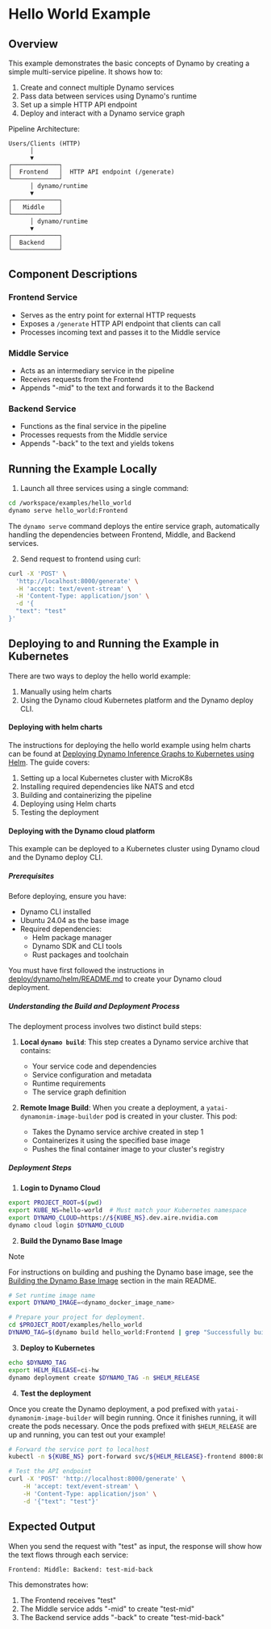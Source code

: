 <!--
SPDX-FileCopyrightText: Copyright (c) 2025 NVIDIA CORPORATION & AFFILIATES. All rights reserved.
SPDX-License-Identifier: Apache-2.0

Licensed under the Apache License, Version 2.0 (the "License");
you may not use this file except in compliance with the License.
You may obtain a copy of the License at

http://www.apache.org/licenses/LICENSE-2.0

Unless required by applicable law or agreed to in writing, software
distributed under the License is distributed on an "AS IS" BASIS,
WITHOUT WARRANTIES OR CONDITIONS OF ANY KIND, either express or implied.
See the License for the specific language governing permissions and
limitations under the License.
-->

# Hello World Example

## Overview

This example demonstrates the basic concepts of Dynamo by creating a simple multi-service pipeline. It shows how to:

1. Create and connect multiple Dynamo services
2. Pass data between services using Dynamo's runtime
3. Set up a simple HTTP API endpoint
4. Deploy and interact with a Dynamo service graph

Pipeline Architecture:

```
Users/Clients (HTTP)
      │
      ▼
┌─────────────┐
│  Frontend   │  HTTP API endpoint (/generate)
└─────────────┘
      │ dynamo/runtime
      ▼
┌─────────────┐
│   Middle    │
└─────────────┘
      │ dynamo/runtime
      ▼
┌─────────────┐
│  Backend    │
└─────────────┘
```

## Component Descriptions

### Frontend Service
- Serves as the entry point for external HTTP requests
- Exposes a `/generate` HTTP API endpoint that clients can call
- Processes incoming text and passes it to the Middle service

### Middle Service
- Acts as an intermediary service in the pipeline
- Receives requests from the Frontend
- Appends "-mid" to the text and forwards it to the Backend

### Backend Service
- Functions as the final service in the pipeline
- Processes requests from the Middle service
- Appends "-back" to the text and yields tokens

## Running the Example Locally

1. Launch all three services using a single command:

```bash
cd /workspace/examples/hello_world
dynamo serve hello_world:Frontend
```

The `dynamo serve` command deploys the entire service graph, automatically handling the dependencies between Frontend, Middle, and Backend services.

2. Send request to frontend using curl:

```bash
curl -X 'POST' \
  'http://localhost:8000/generate' \
  -H 'accept: text/event-stream' \
  -H 'Content-Type: application/json' \
  -d '{
  "text": "test"
}'
```

## Deploying to and Running the Example in Kubernetes

There are two ways to deploy the hello world example:
1. Manually using helm charts
2. Using the Dynamo cloud Kubernetes platform and the Dynamo deploy CLI.

#### Deploying with helm charts

The instructions for deploying the hello world example using helm charts can be found at [Deploying Dynamo Inference Graphs to Kubernetes using Helm](../../docs/guides/dynamo_deploy.md). The guide covers:

1. Setting up a local Kubernetes cluster with MicroK8s
2. Installing required dependencies like NATS and etcd
3. Building and containerizing the pipeline
4. Deploying using Helm charts
5. Testing the deployment

#### Deploying with the Dynamo cloud platform

This example can be deployed to a Kubernetes cluster using Dynamo cloud and the Dynamo deploy CLI.

##### Prerequisites

Before deploying, ensure you have:
- Dynamo CLI installed
- Ubuntu 24.04 as the base image
- Required dependencies:
  - Helm package manager
  - Dynamo SDK and CLI tools
  - Rust packages and toolchain

You must have first followed the instructions in [deploy/dynamo/helm/README.md](../../deploy/dynamo/helm/README.md) to create your Dynamo cloud deployment.

##### Understanding the Build and Deployment Process

The deployment process involves two distinct build steps:

1. **Local `dynamo build`**: This step creates a Dynamo service archive that contains:
   - Your service code and dependencies
   - Service configuration and metadata
   - Runtime requirements
   - The service graph definition

2. **Remote Image Build**: When you create a deployment, a `yatai-dynamonim-image-builder` pod is created in your cluster. This pod:
   - Takes the Dynamo service archive created in step 1
   - Containerizes it using the specified base image
   - Pushes the final container image to your cluster's registry

##### Deployment Steps

1. **Login to Dynamo Cloud**

```bash
export PROJECT_ROOT=$(pwd)
export KUBE_NS=hello-world  # Must match your Kubernetes namespace
export DYNAMO_CLOUD=https://${KUBE_NS}.dev.aire.nvidia.com
dynamo cloud login $DYNAMO_CLOUD
```

2. **Build the Dynamo Base Image**

> [!NOTE]
> For instructions on building and pushing the Dynamo base image, see the [Building the Dynamo Base Image](../../README.md#building-the-dynamo-base-image) section in the main README.

```bash
# Set runtime image name
export DYNAMO_IMAGE=<dynamo_docker_image_name>

# Prepare your project for deployment.
cd $PROJECT_ROOT/examples/hello_world
DYNAMO_TAG=$(dynamo build hello_world:Frontend | grep "Successfully built" | awk '{ print $3 }' | sed 's/\.$//')
```

3. **Deploy to Kubernetes**

```bash
echo $DYNAMO_TAG
export HELM_RELEASE=ci-hw
dynamo deployment create $DYNAMO_TAG -n $HELM_RELEASE
```

4. **Test the deployment**

Once you create the Dynamo deployment, a pod prefixed with `yatai-dynamonim-image-builder` will begin running. Once it finishes running, it will create the pods necessary. Once the pods prefixed with `$HELM_RELEASE` are up and running, you can test out your example!

```bash
# Forward the service port to localhost
kubectl -n ${KUBE_NS} port-forward svc/${HELM_RELEASE}-frontend 8000:8000

# Test the API endpoint
curl -X 'POST' 'http://localhost:8000/generate' \
    -H 'accept: text/event-stream' \
    -H 'Content-Type: application/json' \
    -d '{"text": "test"}'
```

## Expected Output

When you send the request with "test" as input, the response will show how the text flows through each service:

```
Frontend: Middle: Backend: test-mid-back
```

This demonstrates how:
1. The Frontend receives "test"
2. The Middle service adds "-mid" to create "test-mid"
3. The Backend service adds "-back" to create "test-mid-back"
